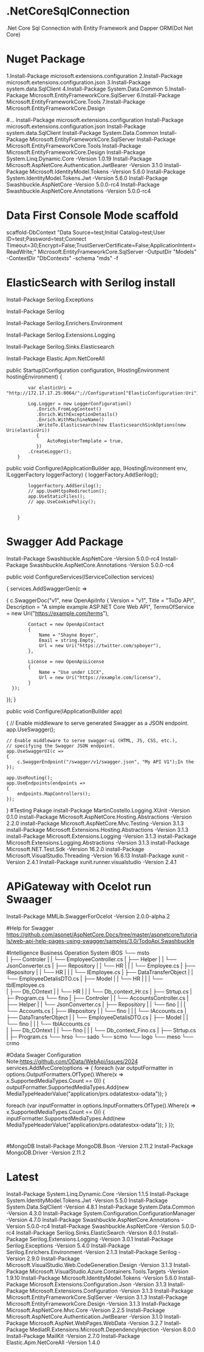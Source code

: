# .NetCoreSqlConnection
.Net Core Sql Connection with Entity Framework and Dapper ORM(Dot Net Core)
# Nuget Package
1.Install-Package microsoft.extensions.configuration
2.Install-Package microsoft.extensions.configuration.json
3.Install-Package system.data.SqlClient
4.Install-Package System.Data.Common
5.Install-Package Microsoft.EntityFrameworkCore.SqlServer
6.Install-Package Microsoft.EntityFrameworkCore.Tools
7.Install-Package Microsoft.EntityFrameworkCore.Design

#...
Install-Package microsoft.extensions.configuration
Install-Package microsoft.extensions.configuration.json
Install-Package system.data.SqlClient
Install-Package System.Data.Common
Install-Package Microsoft.EntityFrameworkCore.SqlServer
Install-Package Microsoft.EntityFrameworkCore.Tools
Install-Package Microsoft.EntityFrameworkCore.Design
Install-Package System.Linq.Dynamic.Core -Version 1.0.19
Install-Package Microsoft.AspNetCore.Authentication.JwtBearer -Version 3.1.0
Install-Package Microsoft.IdentityModel.Tokens -Version 5.6.0
Install-Package System.IdentityModel.Tokens.Jwt -Version 5.6.0
Install-Package Swashbuckle.AspNetCore -Version 5.0.0-rc4
Install-Package Swashbuckle.AspNetCore.Annotations -Version 5.0.0-rc4


# Data First Console Mode scaffold
scaffold-DbContext "Data Source=test;Initial Catalog=test;User ID=test;Password=test;Connect Timeout=30;Encrypt=False;TrustServerCertificate=False;ApplicationIntent=ReadWrite;" Microsoft.EntityFrameworkCore.SqlServer -OutputDir "Models" -ContextDir "DbContexts" -schema "mds" -f

# ElasticSearch with Serilog install

Install-Package Serilog.Exceptions

Install-Package Serilog

Install-Package Serilog.Enrichers.Environment

Install-Package Serilog.Extensions.Logging

Install-Package Serilog.Sinks.Elasticsearch

Install-Package Elastic.Apm.NetCoreAll

  public Startup(IConfiguration configuration, IHostingEnvironment hostingEnvironment)
        {
           

            var elasticUri = "http://172.17.17.25:8064/";//Configuration["ElasticConfiguration:Uri"];

            Log.Logger = new LoggerConfiguration()
               .Enrich.FromLogContext()
               .Enrich.WithExceptionDetails()
               .Enrich.WithMachineName()
               .WriteTo.Elasticsearch(new ElasticsearchSinkOptions(new Uri(elasticUri))
               {
                   AutoRegisterTemplate = true,
               })
            .CreateLogger();
        }
            
public void Configure(IApplicationBuilder app, IHostingEnvironment env, ILoggerFactory loggerFactory)
        {
            loggerFactory.AddSerilog();
             
            loggerFactory.AddSerilog();
            // app.UseHttpsRedirection();
            app.UseStaticFiles();
            // app.UseCookiePolicy();

            
        }
        
# Swagger Add Package
Install-Package Swashbuckle.AspNetCore -Version 5.0.0-rc4
Install-Package Swashbuckle.AspNetCore.Annotations -Version 5.0.0-rc4

 public void ConfigureServices(IServiceCollection services)
 
 {
  services.AddSwaggerGen(c =>
    
   {
          c.SwaggerDoc("v1", new OpenApiInfo
        {
            Version = "v1",
            Title = "ToDo API",
            Description = "A simple example ASP.NET Core Web API",
            TermsOfService = new Uri("https://example.com/terms"),
            
            Contact = new OpenApiContact
            {
                Name = "Shayne Boyer",
                Email = string.Empty,
                Url = new Uri("https://twitter.com/spboyer"),
            },
            
            License = new OpenApiLicense
            {
                Name = "Use under LICX",
                Url = new Uri("https://example.com/license"),
            }
      });
   });
 }
 
 
 public void Configure(IApplicationBuilder app)

 {
    // Enable middleware to serve generated Swagger as a JSON endpoint.
    app.UseSwagger();

    // Enable middleware to serve swagger-ui (HTML, JS, CSS, etc.),
    // specifying the Swagger JSON endpoint.
    app.UseSwaggerUI(c =>
    {
        c.SwaggerEndpoint("/swagger/v1/swagger.json", "My API V1");In the 
    });

    app.UseRouting();
    app.UseEndpoints(endpoints =>
    {
        endpoints.MapControllers();
    });
}
#Testing Pakage
install-Package MartinCostello.Logging.XUnit -Version 0.1.0
install-Package Microsoft.AspNetCore.Hosting.Abstractions -Version 2.2.0
install-Package Microsoft.AspNetCore.Mvc.Testing -Version 3.1.3
install-Package Microsoft.Extensions.Hosting.Abstractions -Version 3.1.3
install-Package Microsoft.Extensions.Logging -Version 3.1.3
install-Package Microsoft.Extensions.Logging.Abstractions -Version 3.1.3
install-Package Microsoft.NET.Test.Sdk -Version 16.2.0
install-Package Microsoft.VisualStudio.Threading -Version 16.6.13
Install-Package xunit -Version 2.4.1
Install-Package xunit.runner.visualstudio -Version 2.4.1

# APiGateway with Ocelot run Swaager

Install-Package MMLib.SwaggerForOcelot -Version 2.0.0-alpha.2

#Help for Swagger
https://github.com/aspnet/AspNetCore.Docs/tree/master/aspnetcore/tutorials/web-api-help-pages-using-swagger/samples/3.0/TodoApi.Swashbuckle


#Intelligence  Business Operation System
iBOS
 └── msto     
 |      ├── Controler
 |      |     └── EmployeeController.cs
 |      ├── Helper
 |      |     └── JsonConverter.cs
 |      ├── Repository
 |      |      └── HR
 |      |      |    └── Employee.cs
 |      ├── IRepository
 |      |      └── HR
 |      |      |    └── IEmployee.cs
 |      ├── DataTransferObject
 |      |      └── EmployeeDetalisDTO.cs
 |      ├── Model
 |      |      └── HR
 |      |      |   └── tblEmployee.cs     
 |      ├── Db_COntext
 |      |      └── HR
 |      |      |   └── Db_context_Hr.cs
 |      ├── Strtup.cs
 |      ├─ Program.cs
 └── fino
 |      ├── Controler
 |      |     └── AccountsController.cs
 |      ├── Helper
 |      |     └── JsonConverter.cs
 |      ├── Repository
 |      |      └── fino
 |      |      |    └── Accounts.cs
 |      ├── IRepository
 |      |      └── fino
 |      |      |    └── IAccounts.cs
 |      ├── DataTransferObject
 |      |      └── EmployeeDetalisDTO.cs
 |      ├── Model
 |      |      └── fino
 |      |      |   └── tblAccounts.cs     
 |      ├── Db_COntext
 |      |      └── fino
 |      |      |   └── Db_context_Fino.cs
 |      ├── Strtup.cs
 |      ├─ Program.cs
 └── hrso
 └── sado
 └── scmo
 └── logo
 └── meso
 └── crmo
 
#Odata Swager Configuration
Note:https://github.com/OData/WebApi/issues/2024
services.AddMvcCore(options =>
{
   foreach (var outputFormatter in options.OutputFormatters.OfType<OutputFormatter>().Where(x => x.SupportedMediaTypes.Count == 0))
   {
          outputFormatter.SupportedMediaTypes.Add(new MediaTypeHeaderValue("application/prs.odatatestxx-odata"));
    }

   foreach (var inputFormatter in options.InputFormatters.OfType<InputFormatter>().Where(x => x.SupportedMediaTypes.Count == 0))
   {
         inputFormatter.SupportedMediaTypes.Add(new MediaTypeHeaderValue("application/prs.odatatestxx-odata"));
   }
});
#
#MongoDB
  Install-Package MongoDB.Bson -Version 2.11.2
  Install-Package MongoDB.Driver -Version 2.11.2
# Latest
 Install-Package System.Linq.Dynamic.Core -Version 1.1.5
Install-Package System.IdentityModel.Tokens.Jwt -Version 5.5.0
Install-Package System.Data.SqlClient -Version 4.8.1
Install-Package System.Data.Common -Version 4.3.0
Install-Package System.Configuration.ConfigurationManager -Version 4.7.0
Install-Package Swashbuckle.AspNetCore.Annotations -Version 5.0.0-rc4
Install-Package Swashbuckle.AspNetCore -Version 5.0.0-rc4
Install-Package Serilog.Sinks.ElasticSearch -Version 8.0.1
Install-Package Serilog.Extensions.Logging -Version 3.0.1
Install-Package Serilog.Exceptions -Version 5.4.0
Install-Package Serilog.Enrichers.Environment -Version 2.1.3
Install-Package Serilog -Version 2.9.0
Install-Package Microsoft.VisualStudio.Web.CodeGeneration.Design -Version 3.1.3
Install-Package Microsoft.VisualStudio.Azure.Containers.Tools.Targets -Version 1.9.10
Install-Package Microsoft.IdentityModel.Tokens -Version 5.6.0
Install-Package Microsoft.Extensions.Configuration.Json -Version 3.1.3
Install-Package Microsoft.Extensions.Configuration -Version 3.1.3
Install-Package Microsoft.EntityFrameworkCore.SqlServer -Version 3.1.3
Install-Package Microsoft.EntityFrameworkCore.Design -Version 3.1.3
Install-Package Microsoft.AspNetCore.Mvc.Core -Version 2.2.5
Install-Package Microsoft.AspNetCore.Authentication.JwtBearer -Version 3.1.0
Install-Package Microsoft.AspNet.WebPages.WebData -Version 3.2.7
Install-Package MediatR.Extensions.Microsoft.DependencyInjection -Version 8.0.0
Install-Package MailKit -Version 2.7.0
Install-Package Elastic.Apm.NetCoreAll -Version 1.4.0
